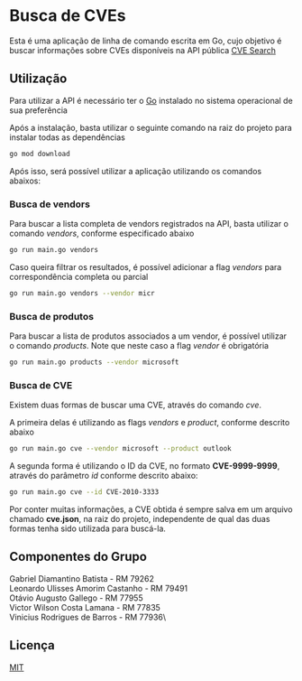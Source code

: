 # Busca de CVEs
Esta é uma aplicação de linha de comando escrita em Go, cujo objetivo é buscar informações sobre CVEs disponíveis na API pública [CVE Search](https://www.cve-search.org/api/#public-web-api-of-cve-search)

## Utilização
Para utilizar a API é necessário ter o [Go](https://golang.org/dl/) instalado no sistema operacional de sua preferência

Após a instalação, basta utilizar o seguinte comando na raiz do projeto para instalar todas as dependências

```bash
go mod download
```
Após isso, será possível utilizar a aplicação utilizando os comandos abaixos:

### Busca de vendors
Para buscar a lista completa de vendors registrados na API, basta utilizar o comando *vendors*, conforme especificado abaixo
```bash
go run main.go vendors
```

Caso queira filtrar os resultados, é possível adicionar a flag *vendors* para correspondência completa ou parcial
```bash
go run main.go vendors --vendor micr
```

### Busca de produtos
Para buscar a lista de produtos associados a um vendor, é possível utilizar o comando *products*. Note que neste caso a flag *vendor* é obrigatória
```bash
go run main.go products --vendor microsoft
```

### Busca de CVE
Existem duas formas de buscar uma CVE, através do comando *cve*. 

A primeira delas é utilizando as flags *vendors* e *product*, conforme descrito abaixo
```bash
go run main.go cve --vendor microsoft --product outlook
```

A segunda forma é utilizando o ID da CVE, no formato **CVE-9999-9999**, através do parâmetro *id* conforme descrito abaixo:
```bash
go run main.go cve --id CVE-2010-3333
```

Por conter muitas informações, a CVE obtida é sempre salva em um arquivo chamado **cve.json**, na raiz do projeto, independente de qual das duas formas tenha sido utilizada para buscá-la.

## Componentes do Grupo

Gabriel Diamantino Batista - RM 79262\
Leonardo Ulisses Amorim Castanho - RM 79491\
Otávio Augusto Gallego - RM 77955\
Victor Wilson Costa Lamana - RM 77835\
Vinicius Rodrigues de Barros - RM 77936\


## Licença
[MIT](https://choosealicense.com/licenses/mit/)
